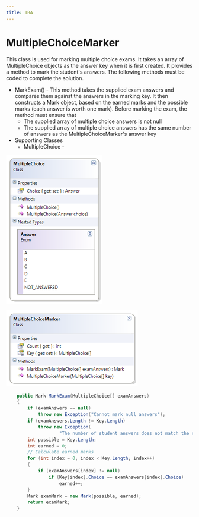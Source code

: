 ```yaml
---
title: TBA
---
```

# MultipleChoiceMarker

This class is used for marking multiple choice exams. It takes an array of MultipleChoice objects as the answer key when it is first created. It provides a method to mark the student's answers. The following methods must be coded to complete the solution.

* MarkExam() - This method takes the supplied exam answers and compares them against the answers in the marking key. It then constructs a Mark object, based on the earned marks and the possible marks (each answer is worth one mark). Before marking the exam, the method must ensure that
  * The supplied array of multiple choice answers is not null
  * The supplied array of multiple choice answers has the same number of answers as the MultipleChoiceMarker's answer key
* Supporting Classes
  * MultipleChoice -

![](./L-MultipleChoice.png)

![](./L-MultipleChoiceMarker.png)
 
```csharp
    public Mark MarkExam(MultipleChoice[] examAnswers)
    {
        if (examAnswers == null)
            throw new Exception("Cannot mark null answers");
        if (examAnswers.Length != Key.Length)
            throw new Exception(
                    "The number of student answers does not match the number of items in the answer key");
        int possible = Key.Length;
        int earned = 0;
        // Calculate earned marks
        for (int index = 0; index < Key.Length; index++)
        {
            if (examAnswers[index] != null)
                if (Key[index].Choice == examAnswers[index].Choice)
                    earned++;
        }
        Mark examMark = new Mark(possible, earned);
        return examMark;
    }
```
